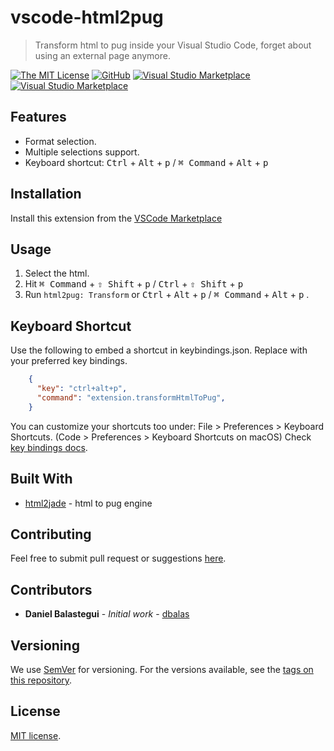 # vscode-html2pug

> Transform html to pug inside your Visual Studio Code, forget about using an external page anymore.

[![The MIT License](https://img.shields.io/badge/license-MIT-orange.svg?style=flat-square)](http://opensource.org/licenses/MIT)
[![GitHub](https://img.shields.io/github/release/dbalas/vscode-html2pug.svg?style=flat-square)](https://github.com/dbalas/vscode-html2pug/releases)
[![Visual Studio Marketplace](https://vsmarketplacebadge.apphb.com/version-short/dbalas.vscode-html2pug.svg?style=flat-square)](https://marketplace.visualstudio.com/items?itemName=dbalas.vscode-html2pug)
[![Visual Studio Marketplace](https://vsmarketplacebadge.apphb.com/installs/dbalas.vscode-html2pug.svg?style=flat-square)](https://marketplace.visualstudio.com/items?itemName=dbalas.vscode-html2pug)

## Features

* Format selection.
* Multiple selections support.
* Keyboard shortcut: <kbd>Ctrl</kbd> + <kbd>Alt</kbd> + <kbd>p</kbd> / <kbd>⌘ Command</kbd> + <kbd>Alt</kbd> + <kbd>p</kbd>

## Installation

Install this extension from the [VSCode
Marketplace](https://marketplace.visualstudio.com/items?itemName=dbalas.vscode-html2pug)

## Usage

1. Select the html.
2. Hit <kbd>⌘ Command</kbd> + <kbd>⇧ Shift</kbd> + <kbd>p</kbd> / <kbd>Ctrl</kbd> + <kbd>⇧ Shift</kbd> + <kbd>p</kbd>
3. Run `html2pug: Transform` or <kbd>Ctrl</kbd> + <kbd>Alt</kbd> + <kbd>p</kbd> / <kbd>⌘ Command</kbd> + <kbd>Alt</kbd> + <kbd>p</kbd> .

## Keyboard Shortcut

Use the following to embed a shortcut in keybindings.json. Replace with your preferred key bindings.

```json
    {
      "key": "ctrl+alt+p",
      "command": "extension.transformHtmlToPug",
    }
```
You can customize your shortcuts too under: File > Preferences > Keyboard Shortcuts. (Code > Preferences > Keyboard Shortcuts on macOS)
Check [key bindings docs](https://code.visualstudio.com/docs/getstarted/keybindings).

## Built With
* [html2jade](https://github.com/donpark/html2jade) - html to pug engine

## Contributing
Feel free to submit pull request or suggestions [here](https://github.com/dbalas/vscode-html2pug/issues/new).

## Contributors

* **Daniel Balastegui** - *Initial work* - [dbalas](https://github.com/dbalas)

## Versioning

We use [SemVer](http://semver.org/) for versioning. For the versions available, see the [tags on this repository](https://github.com/dbalas/devdome/tags).

## License

[MIT license](LICENSE.md).


